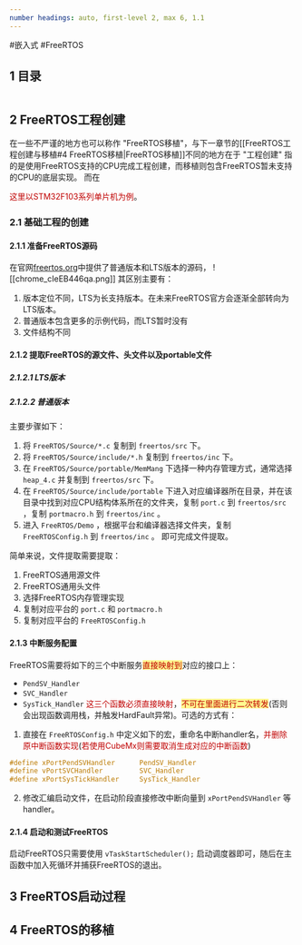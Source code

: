 ```yaml
---
number headings: auto, first-level 2, max 6, 1.1
---
```

#嵌入式 #FreeRTOS

## 1 目录

```toc
```

## 2 FreeRTOS工程创建

在一些不严谨的地方也可以称作 "FreeRTOS移植"，与下一章节的[[FreeRTOS工程创建与移植#4 FreeRTOS移植|FreeRTOS移植]]不同的地方在于 "工程创建" 指的是使用FreeRTOS支持的CPU完成工程创建，而移植则包含FreeRTOS暂未支持的CPU的底层实现。
而在


<font color="#c00000">这里以STM32F103系列单片机为例</font>。

### 2.1 基础工程的创建

#### 2.1.1 准备FreeRTOS源码

在官网[freertos.org](https://freertos.org/)中提供了普通版本和LTS版本的源码，
	![[chrome_cIeEB446qa.png]]
其区别主要有：
1. 版本定位不同，LTS为长支持版本。在未来FreeRTOS官方会逐渐全部转向为LTS版本。
2. 普通版本包含更多的示例代码，而LTS暂时没有
3. 文件结构不同

#### 2.1.2 提取FreeRTOS的源文件、头文件以及portable文件

##### 2.1.2.1 LTS版本


##### 2.1.2.2 普通版本

主要步骤如下：
1. 将 `FreeRTOS/Source/*.c` 复制到 `freertos/src` 下。
2. 将 `FreeRTOS/Source/include/*.h` 复制到 `freertos/inc` 下。
3. 在 `FreeRTOS/Source/portable/MemMang` 下选择一种内存管理方式，通常选择 `heap_4.c` 并复制到 `freertos/src` 下。
5. 在 `FreeRTOS/Source/include/portable` 下进入对应编译器所在目录，并在该目录中找到对应CPU结构体系所在的文件夹，复制 `port.c` 到 `freertos/src` ，复制 `portmacro.h` 到 `freertos/inc` 。
6. 进入 `FreeRTOS/Demo` ，根据平台和编译器选择文件夹，复制 `FreeRTOSConfig.h` 到 `freertos/inc` 。
即可完成文件提取。

简单来说，文件提取需要提取：
1. FreeRTOS通用源文件
2. FreeRTOS通用头文件
3. 选择FreeRTOS内存管理实现
4. 复制对应平台的 `port.c` 和 `portmacro.h` 
5. 复制对应平台的 `FreeRTOSConfig.h` 

#### 2.1.3 中断服务配置

FreeRTOS需要将如下的三个中断服务<span style="background:#fff88f"><font color="#c00000">直接映射到</font></span>对应的接口上：
- `PendSV_Handler`
- `SVC_Handler`
- `SysTick_Handler`
<font color="#c00000">这三个函数必须直接映射</font>，<span style="background:#fff88f"><font color="#c00000">不可在里面进行二次转发</font></span>(否则会出现函数调用栈，并触发HardFault异常)。可选的方式有：
1. 直接在 `FreeRTOSConfig.h` 中定义如下的宏，重命名中断handler名，<font color="#c00000">并删除原中断函数实现</font>(<font color="#c00000">若使用CubeMx则需要取消生成对应的中断函数</font>)
```C
#define xPortPendSVHandler      PendSV_Handler
#define vPortSVCHandler         SVC_Handler
#define xPortSysTickHandler     SysTick_Handler
```
2. 修改汇编启动文件，在启动阶段直接修改中断向量到 `xPortPendSVHandler` 等handler。

#### 2.1.4 启动和测试FreeRTOS

启动FreeRTOS只需要使用 `vTaskStartScheduler();` 启动调度器即可，随后在主函数中加入死循环并捕获FreeRTOS的退出。

## 3 FreeRTOS启动过程





## 4 FreeRTOS的移植



